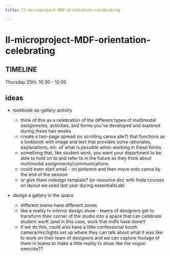 ```yaml
---
title: ll-microproject-MDF-orientation-celebrating

---
```


# ll-microproject-MDF-orientation-celebrating

## TIMELINE
Thursday 25th: 10:30 - 12:00

## ideas

* lookbook-as-gallery activity
    * think of this as a celebration of the different types of multimodal assignments, activities, and forms you've developed and explored during these two weeks
    * create a two-page spread (or scrolling canva site?) that functions as a lookbook with image and text that provides some rationales, explanations, etc. of what is possible when working in these forms
    * something that, like student work, you want your department to be able to hold on to and refer to in the future as they think about multimodal assignments/communications
    * could even start small - on pinterest and then move onto canva by the end of the session
    * or give them indesign template? (or resource doc with linda courses on layout we used last year during essentialsLab)

* design a gallery in the space
    * different teams have different zones
    * like a reality tv interior design show - teams of designers get to transform their corner of the studio into a space that can celebrate student worK (and in this case, work that mdfs have done!)
    * if we do this, could also have a little confessional booth camera/mic/lights set up where they can talk about what it was like to work on their team of designers and we can capture footage of them in teams to make a little reality tv show like the vogue exercise??

